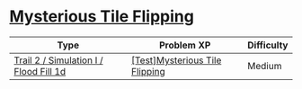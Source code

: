 # [Mysterious Tile Flipping](https://www.codetree.ai/trails/complete/curated-cards/test-strange-flipping-tiles)

|Type|Problem XP|Difficulty|
|---|---|---|
|[Trail 2 / Simulation I / Flood Fill 1d](https://www.codetree.ai/trail-info/novice-mid/)|[[Test]Mysterious Tile Flipping](https://www.codetree.ai/trails/complete/curated-cards/test-strange-flipping-tiles/)|Medium|

